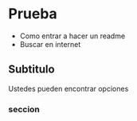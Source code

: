 # Prueba

* Como entrar a hacer un readme
* Buscar en internet

## Subtitulo

Ustedes pueden encontrar opciones 

### seccion
